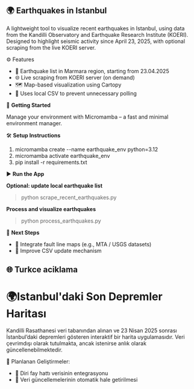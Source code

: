 ## 🌍 Earthquakes in Istanbul

A lightweight tool to visualize recent earthquakes in Istanbul, using data from the Kandilli Observatory and Earthquake Research Institute (KOERI). 
Designed to highlight seismic activity since April 23, 2025, with optional scraping from the live KOERI server.

⚙️ Features

- 📅 Earthquake list in Marmara region, starting from 23.04.2025
- 🌐 Live scraping from KOERI server (on demand)
- 🗺️ Map-based visualization using Cartopy
- 🔐 Uses local CSV to prevent unnecessary polling

🚀 **Getting Started**

Manage your environment with Micromamba – a fast and minimal environment manager.

🛠️ **Setup Instructions**
  
1. micromamba create --name earthquake_env python=3.12
2. micromamba activate earthquake_env
3. pip install -r requirements.txt  

▶️ **Run the App**

**Optional: update local earthquake list**  
> python scrape_recent_earthquakes.py  

**Process and visualize earthquakes**  
> python process_earthquakes.py  

🧱 **Next Steps**

- 🔗 Integrate fault line maps (e.g., MTA / USGS datasets)
- 💾 Improve CSV update mechanism



## 🌐 Turkce aciklama
# 🌍Istanbul'daki Son Depremler Haritası

Kandilli Rasathanesi veri tabanından alınan ve 23 Nisan 2025 sonrası İstanbul’daki depremleri gösteren interaktif bir harita uygulamasıdır. Veri çevrimdışı olarak tutulmakta, ancak istenirse anlık olarak güncellenebilmektedir.

🧱 Planlanan Geliştirmeler:
- 🔗 Diri fay hattı verisinin entegrasyonu
- 💾 Veri güncellemelerinin otomatik hale getirilmesi
